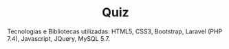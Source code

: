 <h1 align="center">Quiz</h1>

<p>Tecnologias e Bibliotecas utilizadas: HTML5, CSS3, Bootstrap, Laravel (PHP 7.4), Javascript, JQuery, MySQL 5.7.</p>
